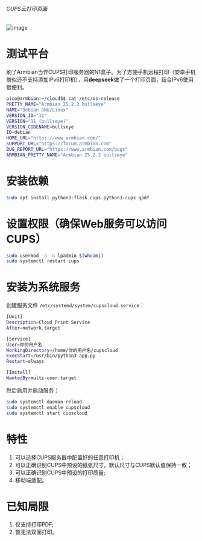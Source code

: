 ###### CUPS云打印页面
![image](https://github.com/user-attachments/assets/b464cb4a-d997-4763-bdce-41e7ff7f41f7)

# 测试平台
刷了Armbian当作CUPS打印服务器的N1盒子。为了方便手机远程打印（安卓手机貌似还不支持添加IPv6打印机），用**deepseek**做了一个打印页面，结合IPv6使用很便利。
```bash
pico@armbian:~/cloud5$ cat /etc/os-release 
PRETTY_NAME="Armbian 25.2.2 bullseye"
NAME="Debian GNU/Linux"
VERSION_ID="11"
VERSION="11 (bullseye)"
VERSION_CODENAME=bullseye
ID=debian
HOME_URL="https://www.armbian.com/"
SUPPORT_URL="https://forum.armbian.com"
BUG_REPORT_URL="https://www.armbian.com/bugs"
ARMBIAN_PRETTY_NAME="Armbian 25.2.2 bullseye"
```
# 安装依赖
```bash
sudo apt install python3-flask cups python3-cups qpdf
```
# 设置权限（确保Web服务可以访问CUPS）
```bash
sudo usermod -a -G lpadmin $(whoami)
sudo systemctl restart cups
```
# 安装为系统服务
创建服务文件 `/etc/systemd/system/cupscloud.service`：
```bash
[Unit]
Description=Cloud Print Service
After=network.target

[Service]
User=你的用户名
WorkingDirectory=/home/你的用户名/cupscloud
ExecStart=/usr/bin/python3 app.py
Restart=always

[Install]
WantedBy=multi-user.target
```
然后启用并启动服务：
```bash
sudo systemctl daemon-reload
sudo systemctl enable cupscloud
sudo systemctl start cupscloud
```
# 特性
1. 可以选择CUPS服务器中配置好的任意打印机；
2. 可以正确识别CUPS中预设的纸张尺寸，默认尺寸与CUPS默认值保持一致；
3. 可以正确识别CUPS中预设的打印质量;
4. 移动端适配。
# 已知局限
1. 仅支持打印PDF;
2. 暂无法双面打印。
